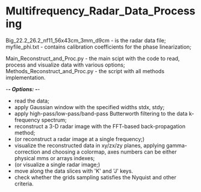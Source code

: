 # Multifrequency_Radar_Data_Processing

Big_22.2_26.2_nf11_56x43cm_3mm_d9cm - is the radar data file;
myfile_phi.txt - contains calibration coefficients for the phase linearization;

Main_Reconstruct_and_Proc.py - the main scipt with the code to read, process and visualize data with various options;
Methods_Reconstruct_and_Proc.py - the script with all methods implementation.

-***- Options: -***-

- read the data;
- apply Gaussian window with the specified widths stdx, stdy;
- apply high-pass/low-pass/band-pass Butterworth filtering to the data k-frequency spectrum;
- reconstruct a 3-D radar image with the FFT-based back-propagation method;
- (or reconstruct a radar image at a single frequency;)
- visualize the reconstructed data in xy/zx/zy planes, applying gamma-correction and choosing a colormap,
  axes numbers can be either physical mms or arrays indexes;
- (or visualize a single radar image;) 
- move along the data slices with 'K' and 'J' keys.
- check whether the grids sampling satisfies the Nyquist and other criteria.
